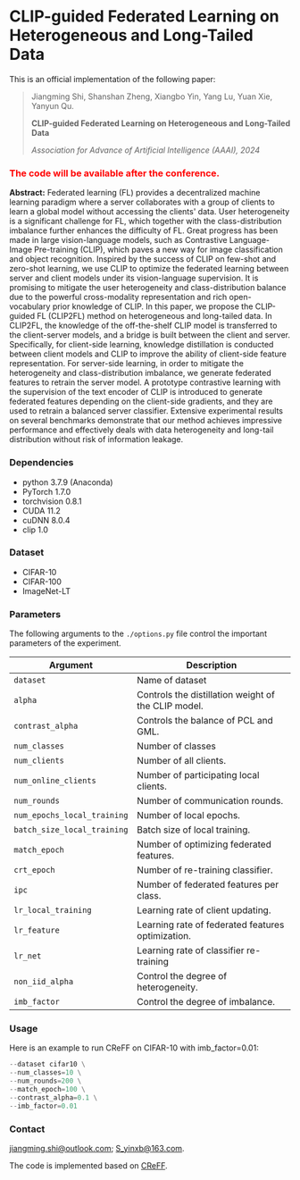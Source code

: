 # **CLIP-guided Federated Learning on Heterogeneous and Long-Tailed Data**

This is an official implementation of the following paper:

> Jiangming Shi, Shanshan Zheng, Xiangbo Yin, Yang Lu, Yuan Xie, Yanyun Qu.
>
> **CLIP-guided Federated Learning on Heterogeneous and Long-Tailed Data**
>
> *Association for Advance of Artificial Intelligence (AAAI), 2024* 
###  <font color="red"> The code will be available after the conference. </font>


**Abstract:** Federated learning (FL) provides a decentralized machine learning paradigm where a server collaborates with a group of clients to learn a global model without accessing the clients' data. User heterogeneity is a significant challenge for FL, which together with the class-distribution imbalance further enhances the difficulty of FL. Great progress has been made in large vision-language models, such as Contrastive Language-Image Pre-training (CLIP), which paves a new way for image classification and object recognition. Inspired by the success of CLIP on few-shot and zero-shot learning, we use CLIP to optimize the federated learning between server and client models under its vision-language supervision. It is promising to mitigate the user heterogeneity and class-distribution balance due to the powerful cross-modality representation and rich open-vocabulary prior knowledge of CLIP. In this paper, we propose the CLIP-guided FL (CLIP2FL) method on heterogeneous and long-tailed data. In CLIP2FL, the knowledge of the off-the-shelf CLIP model is transferred to the client-server models, and a bridge is built between the client and server. Specifically, for client-side learning, knowledge distillation is conducted between client models and CLIP to improve the ability of client-side feature representation. For server-side learning, in order to mitigate the heterogeneity and class-distribution imbalance, we generate federated features to retrain the server model. A prototype contrastive learning with the supervision of the text encoder of CLIP is introduced to generate federated features depending on the client-side gradients, and they are used to retrain a balanced server classifier. Extensive experimental results on several benchmarks demonstrate that our method achieves impressive performance and effectively deals with data heterogeneity and long-tail distribution without risk of information leakage.



### Dependencies

- python 3.7.9 (Anaconda)
- PyTorch 1.7.0
- torchvision 0.8.1
- CUDA 11.2
- cuDNN 8.0.4
- clip 1.0



### Dataset

- CIFAR-10
- CIFAR-100
- ImageNet-LT



### Parameters

The following arguments to the `./options.py` file control the important parameters of the experiment.

| Argument                    | Description                                        |
| --------------------------- | -------------------------------------------------  |
| `dataset`                   | Name of dataset                                    |
| `alpha`                     | Controls the distillation weight of the CLIP model.|
| `contrast_alpha`            | Controls the balance of PCL and GML.               |
| `num_classes`               | Number of classes                                  |
| `num_clients`               | Number of all clients.                             |
| `num_online_clients`        | Number of participating local clients.             |
| `num_rounds`                | Number of communication rounds.                    |
| `num_epochs_local_training` | Number of local epochs.                            |
| `batch_size_local_training` | Batch size of local training.                      |
| `match_epoch`               | Number of optimizing federated features.           |
| `crt_epoch`                 | Number of re-training classifier.                  |
| `ipc`                       | Number of federated features per class.            |
| `lr_local_training`         | Learning rate of client updating.                  |
| `lr_feature`                | Learning rate of federated features optimization.  |
| `lr_net`                    | Learning rate of classifier re-training            |
| `non_iid_alpha`             | Control the degree of heterogeneity.               |
| `imb_factor`                | Control the degree of imbalance.                   |



### Usage

Here is an example to run CReFF on CIFAR-10 with imb_factor=0.01:

```python main.py 
--dataset cifar10 \
--num_classes=10 \
--num_rounds=200 \
--match_epoch=100 \
--contrast_alpha=0.1 \
--imb_factor=0.01

```

### Contact
jiangming.shi@outlook.com; S_yinxb@163.com.

The code is implemented based on [CReFF](https://github.com/shangxinyi/CReFF-FL).



